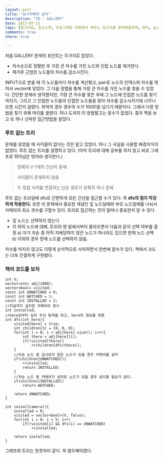 ```yaml
---
layout: post
title: "감시카메라 설치"
description: "ID : GALLERY"
date: 2017-07-21
tags: [알고리즘, 알고스팟, 프로그래밍 대회에서 배우는 알고리즘 문제해결전략, DFS, graph, 루트없는 트리]
comments: true
share: true

---
```


처음 GALLERY 문제의 포인트는 두가지로 잡았다.
* 차수순으로 정렬한 후 가장 큰 차수를 가진 노드와 인접 노드를 제거한다.
* 제거후 근접한 노드들의 차수를 감소시킨다.

INPUT으로 받을 때 각 노드들마다 차수를 계산했고, pair로 노드의 인덱스와 차수를 엮어서 vector에 넣었다. 그 다음 정렬을 통해 가장 큰 차수를 가진 노드를 찾을 수 있었다.
간단한 문제라 생각했지만, 가장 큰 차수를 찾은 후에 그 노드에 인접한 노드를 찾기까지가, 그리고 그 인접한 노드들의 인접한 노드들을 찾아 차수를 감소시키기에 너무나 오랜 시간이 걸렸다.
최악의 경우 경우의 수가 1000!을 넘기기 때문이다. 
그래서 다른 방법을 찾기 위해 머리를 굴렸다. 허나 도저히 이 방법말고는 알수가 없었다. 결국 책을 보고 또 하나 신박한 접근방법을 알았다.

### 루트 없는 트리
문제를 읽었을 때 사이클이 없다는 것은 알고 있었다. 허나 그 사실을 사용할 배경지식이 없었다. 루트 없는 트리를 설명하고 있다. (아마 트리에 대해 공부를 하지 않고 바로 그래프로 뛰어넘은 탓이라 생각한다.)
> 정확히 V-1개의 간선이 존재

> 사이클이 존재하지 않음

> 두 정점 사이를 연결하는 단순 경로가 정확히 하나 존재

루트 없는 트리일때 dfs로 간편하게 모든 간선을 접근할 수가 있다. 즉 **dfs의 힘이 막강하게 작용한다.** 또한 이 문제에서 중요한 개념인 잎 노드일때와 부모 노드일때를 나눠서 카메라의 최소 갯수를 구할수 있다.
트리로 접근하는 것이 얼마나 중요한지 알 수 있다.
* 잎 노드는 선택하지 않는다
* 이 외의 노드에 대해, 트리의 맨 밑에서부터 올라오면서 다음과 같이 선택 여부를 결정
a) 자기 자손 중 아직 지배당하지 않은 노드가 하나라도 있으면 현재 노드 선택
b) 이외의 경우 현재 노드를 선택하지 않음.

차수를 따지지 않고도 이렇게 순차적으로 서치하면서 한번에 알수가 있다. 책에서 코드는 더욱 간결하게 구현했다.
### 책의 코드를 보자
    int V;
    vector<int> adj[1000];
    vector<bool> visited;
    const int UNWATCHED = 0;
    const int WATCHED = 1;
    const int INSTALLED = 2;
    //지금까지 설치한 카메라의 총수
    int installed;
    //here로부터 깊이 우선 탐색을 하고, here의 정보를 반환
    int dfs(int here){
        visited[here] = true;
        int children[3] = {0, 0, 0};
        for(int i = 0; i < adj[here].size(); i++){
            int there = adj[here][i];
            if(!visited[there])
                ++children[dfs(there)];
        }
        //자손 노드 중 감시되지 않은 노드가 있을 경우 카메라를 설치
        if(children[UNWATCHED]){
            ++installed;
            return INSTALLED;
        }
        //자손 노드 중 카메라가 설치된 노드가 있을 경우 설치할 필요가 없다.
        if(children[INSTALLED])
            return WATCHED;

        return UNWATCHED;
    }

    int installCamera(){
        installed = 0;
        visited = vector<bool>(V, false);
        for(int i = 0; i < V; i++)
            if(!visited[i] && dfs(i) == UNWATCHED)
                ++installed;

        return installed;
    }
    
그래프와 트리는 한끗차이 같다. 꼭 염두해야겠다.

